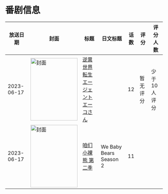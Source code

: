 # 番剧信息

|放送日期|封面|标题|日文标题|话数|评分|评分人数|
|---|---|---|---|---|---|---|
|2023-06-17|<img src="//lain.bgm.tv/pic/cover/c/62/9e/443686_oA18a.jpg" alt="封面" style="width:150px;height:200px;object-fit:cover;">|[逆異世界転生エージェント エーコさん](https://bangumi.tv/subject/443686)||12|暂无评分|少于10人评分|
|2023-06-17|<img src="//lain.bgm.tv/pic/cover/c/69/f6/451984_EmMxU.jpg" alt="封面" style="width:150px;height:200px;object-fit:cover;">|[咱们小裸熊 第二季](https://bangumi.tv/subject/451984)|We Baby Bears Season 2|11|||
